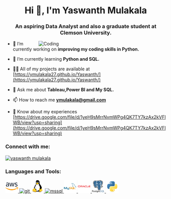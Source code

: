 <h1 align="center">Hi 👋, I'm Yaswanth Mulakala</h1>
<h3 align="center">An aspiring Data Analyst and also a graduate student at Clemson University.</h3>
<img align="right" alt="Coding" width="400" src="https://media1.giphy.com/media/v1.Y2lkPTc5MGI3NjExdnpmb3UzbzQwdW44NWVrNmw1ZW9qdms4dXZwaWs1ejZmbTdwZ3lzdiZlcD12MV9naWZzX3NlYXJjaCZjdD1n/3oKIPEqDGUULpEU0aQ/giphy.gif">

- 🔭 I’m currently working on **improving my coding skills in Python.**

- 🌱 I’m currently learning **Python and SQL.**

- 👨‍💻 All of my projects are available at [https://ymulakala27.github.io/Yaswanth/](https://ymulakala27.github.io/Yaswanth/)

- 💬 Ask me about **Tableau,Power BI and My SQL.**

- 📫 How to reach me **ymulakala@gmail.com**

- 📄 Know about my experiences [https://drive.google.com/file/d/1yeH9sMrrNvmWPg4QK7TY7kzAx2kVFlWB/view?usp=sharing](https://drive.google.com/file/d/1yeH9sMrrNvmWPg4QK7TY7kzAx2kVFlWB/view?usp=sharing)

<h3 align="left">Connect with me:</h3>
<p align="left">
<a href="https://linkedin.com/in/yaswanth mulakala" target="blank"><img align="center" src="https://raw.githubusercontent.com/rahuldkjain/github-profile-readme-generator/master/src/images/icons/Social/linked-in-alt.svg" alt="yaswanth mulakala" height="30" width="40" /></a>
</p>

<h3 align="left">Languages and Tools:</h3>
<p align="left"> <a href="https://aws.amazon.com" target="_blank" rel="noreferrer"> <img src="https://raw.githubusercontent.com/devicons/devicon/master/icons/amazonwebservices/amazonwebservices-original-wordmark.svg" alt="aws" width="40" height="40"/> </a> <a href="https://git-scm.com/" target="_blank" rel="noreferrer"> <img src="https://www.vectorlogo.zone/logos/git-scm/git-scm-icon.svg" alt="git" width="40" height="40"/> </a> <a href="https://www.linux.org/" target="_blank" rel="noreferrer"> <img src="https://raw.githubusercontent.com/devicons/devicon/master/icons/linux/linux-original.svg" alt="linux" width="40" height="40"/> </a> <a href="https://www.microsoft.com/en-us/sql-server" target="_blank" rel="noreferrer"> <img src="https://www.svgrepo.com/show/303229/microsoft-sql-server-logo.svg" alt="mssql" width="40" height="40"/> </a> <a href="https://www.mysql.com/" target="_blank" rel="noreferrer"> <img src="https://raw.githubusercontent.com/devicons/devicon/master/icons/mysql/mysql-original-wordmark.svg" alt="mysql" width="40" height="40"/> </a> <a href="https://www.oracle.com/" target="_blank" rel="noreferrer"> <img src="https://raw.githubusercontent.com/devicons/devicon/master/icons/oracle/oracle-original.svg" alt="oracle" width="40" height="40"/> </a> <a href="https://www.postgresql.org" target="_blank" rel="noreferrer"> <img src="https://raw.githubusercontent.com/devicons/devicon/master/icons/postgresql/postgresql-original-wordmark.svg" alt="postgresql" width="40" height="40"/> </a> <a href="https://www.python.org" target="_blank" rel="noreferrer"> <img src="https://raw.githubusercontent.com/devicons/devicon/master/icons/python/python-original.svg" alt="python" width="40" height="40"/> </a> </p>
